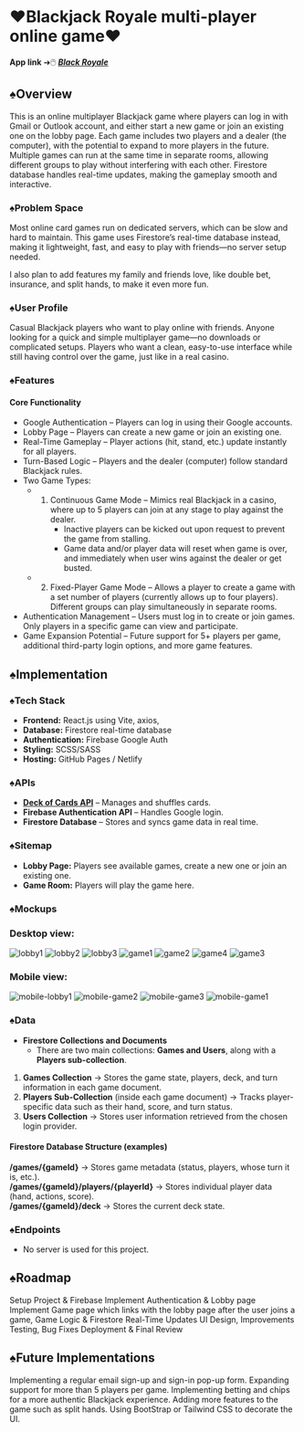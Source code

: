 # ♥️Blackjack Royale multi-player online game♥️  

**App link** ➔🖱️ [**_Black Royale_**](https://blackjackroyalebyvivian.netlify.app/)  

## ♠️Overview

This is an online multiplayer Blackjack game where players can log in with Gmail or Outlook account, and either start a new game or join an existing one on the lobby page. Each game includes two players and a dealer (the computer), with the potential to expand to more players in the future. Multiple games can run at the same time in separate rooms, allowing different groups to play without interfering with each other. Firestore database handles real-time updates, making the gameplay smooth and interactive.

### ♠️Problem Space

Most online card games run on dedicated servers, which can be slow and hard to maintain. This game uses Firestore’s real-time database instead, making it lightweight, fast, and easy to play with friends—no server setup needed.

I also plan to add features my family and friends love, like double bet, insurance, and split hands, to make it even more fun.

### ♠️User Profile

Casual Blackjack players who want to play online with friends.
Anyone looking for a quick and simple multiplayer game—no downloads or complicated setups.
Players who want a clean, easy-to-use interface while still having control over the game, just like in a real casino.

### ♠️Features

#### **Core Functionality**

- Google Authentication – Players can log in using their Google accounts.
- Lobby Page – Players can create a new game or join an existing one.
- Real-Time Gameplay – Player actions (hit, stand, etc.) update instantly for all players.
- Turn-Based Logic – Players and the dealer (computer) follow standard Blackjack rules.
- Two Game Types:
  - 1. Continuous Game Mode – Mimics real Blackjack in a casino, where up to 5 players can join at any stage to play against the dealer.
       - Inactive players can be kicked out upon request to prevent the game from stalling.
       - Game data and/or player data will reset when game is over, and immediately when user wins against the dealer or get busted.
  - 2. Fixed-Player Game Mode – Allows a player to create a game with a set number of players (currently allows up to four players). Different groups can play simultaneously in separate rooms.
- Authentication Management – Users must log in to create or join games. Only players in a specific game can view and participate.
- Game Expansion Potential – Future support for 5+ players per game, additional third-party login options, and more game features.

## ♠️Implementation

### ♠️Tech Stack

- **Frontend:** React.js using Vite, axios,
- **Database:** Firestore real-time database
- **Authentication:** Firebase Google Auth
- **Styling:** SCSS/SASS
- **Hosting:** GitHub Pages / Netlify

### ♠️APIs

- [**Deck of Cards API**](https://deckofcardsapi.com/) – Manages and shuffles cards.
- **Firebase Authentication API** – Handles Google login.
- **Firestore Database** – Stores and syncs game data in real time.

### ♠️Sitemap

- **Lobby Page:** Players see available games, create a new one or join an existing one.
- **Game Room:** Players will play the game here.

### ♠️Mockups

### Desktop view:

![lobby1](https://github.com/user-attachments/assets/32c2dfc2-a19b-4d91-9021-db2730b229ac)
![lobby2](https://github.com/user-attachments/assets/e47e2e31-d895-4b73-aa67-ea7bb2ac6544)
![lobby3](https://github.com/user-attachments/assets/0adc7434-e6c4-4f3a-8ccc-990ffc245139)
![game1](https://github.com/user-attachments/assets/b987a0f0-0d7c-474f-9cbf-4bbdc1a782e5)
![game2](https://github.com/user-attachments/assets/a5b82c51-6d3f-46f9-b864-b5ec6cf6c5ec)
![game4](https://github.com/user-attachments/assets/298ecba7-0f73-475e-8e2a-843f77762184)
![game3](https://github.com/user-attachments/assets/ea0e6cff-d520-49bb-89c9-1e612f2de0ae)

### Mobile view:
![mobile-lobby1](https://github.com/user-attachments/assets/671948e2-01e1-4a84-a5fe-b7651a832a50)
![mobile-game2](https://github.com/user-attachments/assets/c8a09fe3-b995-43a8-855d-b40e5eb288fc)
![mobile-game3](https://github.com/user-attachments/assets/1c991119-7098-4a5a-b302-cb0111bf2668)
![mobile-game1](https://github.com/user-attachments/assets/2ff51c24-e57c-4010-a290-4c823b20f2dc)

### ♠️Data

- **Firestore Collections and Documents**
  - There are two main collections: **Games and Users**, along with a **Players sub-collection**.

1. **Games Collection** → Stores the game state, players, deck, and turn information in each game document.
2. **Players Sub-Collection** (inside each game document) → Tracks player-specific data such as their hand, score, and turn status.
3. **Users Collection** → Stores user information retrieved from the chosen login provider.

#### Firestore Database Structure (examples)
**/games/{gameId}** → Stores game metadata (status, players, whose turn it is, etc.).  
**/games/{gameId}/players/{playerId}** → Stores individual player data (hand, actions, score).  
**/games/{gameId}/deck** → Stores the current deck state.  

### ♠️Endpoints

- No server is used for this project.

## ♠️Roadmap

Setup Project & Firebase
Implement Authentication & Lobby page
Implement Game page which links with the lobby page after the user joins a game,
Game Logic & Firestore Real-Time Updates UI Design, Improvements Testing, Bug Fixes
Deployment & Final Review

## ♠️Future Implementations

Implementing a regular email sign-up and sign-in pop-up form.
Expanding support for more than 5 players per game.
Implementing betting and chips for a more authentic Blackjack experience.
Adding more features to the game such as split hands.
Using BootStrap or Tailwind CSS to decorate the UI.
